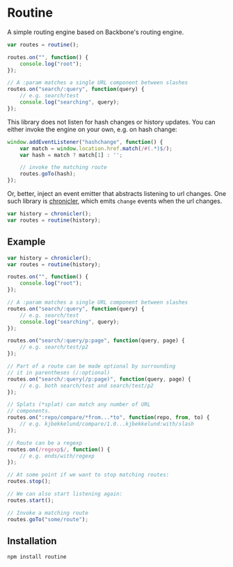 Routine
=======

A simple routing engine based on Backbone's routing engine.

```javascript
var routes = routine();

routes.on("", function() {
    console.log("root");
});

// A :param matches a single URL component between slashes
routes.on("search/:query", function(query) {
    // e.g. search/test
    console.log("searching", query);
});
```

This library does not listen for hash changes or history updates. You can
either invoke the engine on your own, e.g. on hash change:

```javascript
window.addEventListener("hashchange", function() {
    var match = window.location.href.match(/#(.*)$/);
    var hash = match ? match[1] : '';

    // invoke the matching route
    routes.goTo(hash);
});
```

Or, better, inject an event emitter that abstracts listening to url changes.
One such library is [chronicler](https://github.com/kjbekkelund/chronicler),
which emits `change` events when the url changes.

```javascript
var history = chronicler();
var routes = routine(history);
```

Example
-------

```javascript
var history = chronicler();
var routes = routine(history);

routes.on("", function() {
    console.log("root");
});

// A :param matches a single URL component between slashes
routes.on("search/:query", function(query) {
    // e.g. search/test
    console.log("searching", query);
});

routes.on("search/:query/p:page", function(query, page) {
    // e.g. search/test/p2
});

// Part of a route can be made optional by surrounding
// it in parentheses (/:optional)
routes.on("search/:query(/p:page)", function(query, page) {
    // e.g. both search/test and search/test/p2
});

// Splats (*splat) can match any number of URL
// components.
routes.on(":repo/compare/*from...*to", function(repo, from, to) {
    // e.g. kjbekkelund/compare/1.0...kjbekkelund:with/slash
});

// Route can be a regexp
routes.on(/regexp$/, function() {
    // e.g. ends/with/regexp
});

// At some point if we want to stop matching routes:
routes.stop();

// We can also start listening again:
routes.start();

// Invoke a matching route
routes.goTo("some/route");
```

Installation
------------

```
npm install routine
```

